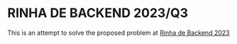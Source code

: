 # RINHA DE BACKEND 2023/Q3

This is an attempt to solve the proposed problem at [Rinha de Backend 2023](https://github.com/zanfranceschi/rinha-de-backend-2023-q3/)
